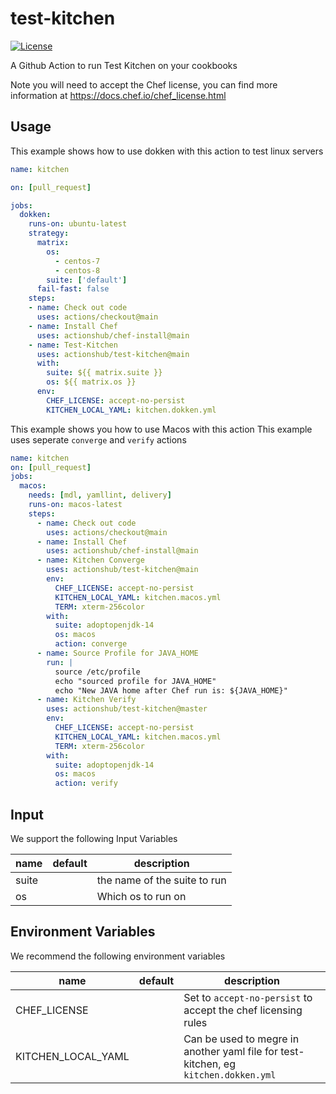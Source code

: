 # test-kitchen

[![License](https://img.shields.io/badge/License-Apache%202.0-green.svg)](https://opensource.org/licenses/Apache-2.0)

A Github Action to run Test Kitchen on your cookbooks

Note you will need to accept the Chef license, you can find more information at <https://docs.chef.io/chef_license.html>

## Usage

This example shows how to use dokken with this action to test linux servers

```yaml
name: kitchen

on: [pull_request]

jobs:
  dokken:
    runs-on: ubuntu-latest
    strategy:
      matrix:
        os:
          - centos-7
          - centos-8
        suite: ['default']
      fail-fast: false
    steps:
    - name: Check out code
      uses: actions/checkout@main
    - name: Install Chef
      uses: actionshub/chef-install@main
    - name: Test-Kitchen
      uses: actionshub/test-kitchen@main
      with:
        suite: ${{ matrix.suite }}
        os: ${{ matrix.os }}
      env:
        CHEF_LICENSE: accept-no-persist
        KITCHEN_LOCAL_YAML: kitchen.dokken.yml
```

This example shows you how to use Macos with this action
This example uses seperate `converge` and `verify` actions

```yaml
name: kitchen
on: [pull_request]
jobs:
  macos:
    needs: [mdl, yamllint, delivery]
    runs-on: macos-latest
    steps:
      - name: Check out code
        uses: actions/checkout@main
      - name: Install Chef
        uses: actionshub/chef-install@main
      - name: Kitchen Converge
        uses: actionshub/test-kitchen@main
        env:
          CHEF_LICENSE: accept-no-persist
          KITCHEN_LOCAL_YAML: kitchen.macos.yml
          TERM: xterm-256color
        with:
          suite: adoptopenjdk-14
          os: macos
          action: converge
      - name: Source Profile for JAVA_HOME
        run: |
          source /etc/profile
          echo "sourced profile for JAVA_HOME"
          echo "New JAVA home after Chef run is: ${JAVA_HOME}"
      - name: Kitchen Verify
        uses: actionshub/test-kitchen@master
        env:
          CHEF_LICENSE: accept-no-persist
          KITCHEN_LOCAL_YAML: kitchen.macos.yml
          TERM: xterm-256color
        with:
          suite: adoptopenjdk-14
          os: macos
          action: verify
```

## Input

We support the following Input Variables

|name| default| description|
|--- |------- |----------- |
|suite|  | the name of the suite to run |
|os |  | Which os to run on |

## Environment Variables

We recommend the following environment variables

|name| default| description|
|--- |------- |----------- |
|CHEF_LICENSE|  | Set to `accept-no-persist` to accept the chef licensing rules |
|KITCHEN_LOCAL_YAML |  | Can be used to megre in another yaml file for test-kitchen, eg `kitchen.dokken.yml` |
